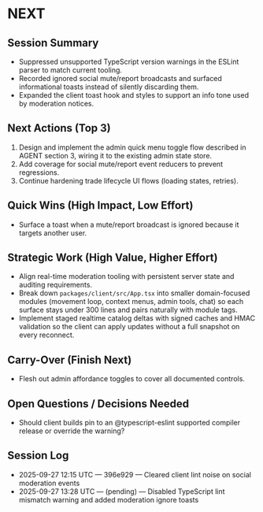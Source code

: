 # NEXT

<!-- This file is the single source of truth for what happens next.
     Keep bullets short. Update at the end of every session. -->

## Session Summary
- Suppressed unsupported TypeScript version warnings in the ESLint parser to match current tooling.
- Recorded ignored social mute/report broadcasts and surfaced informational toasts instead of silently discarding them.
- Expanded the client toast hook and styles to support an info tone used by moderation notices.

## Next Actions (Top 3)
1. Design and implement the admin quick menu toggle flow described in AGENT section 3, wiring it to the existing admin state store.
2. Add coverage for social mute/report event reducers to prevent regressions.
3. Continue hardening trade lifecycle UI flows (loading states, retries).

## Quick Wins (High Impact, Low Effort)
- Surface a toast when a mute/report broadcast is ignored because it targets another user.

## Strategic Work (High Value, Higher Effort)
- Align real-time moderation tooling with persistent server state and auditing requirements.
- Break down `packages/client/src/App.tsx` into smaller domain-focused modules (movement loop, context menus, admin tools, chat) so each surface stays under 300 lines and pairs naturally with module tags.
- Implement staged realtime catalog deltas with signed caches and HMAC validation so the client can apply updates without a full snapshot on every reconnect.

## Carry-Over (Finish Next)
- Flesh out admin affordance toggles to cover all documented controls.

## Open Questions / Decisions Needed
- Should client builds pin to an @typescript-eslint supported compiler release or override the warning?

## Session Log
- 2025-09-27 12:15 UTC — 396e929 — Cleared client lint noise on social moderation events
- 2025-09-27 13:28 UTC — (pending) — Disabled TypeScript lint mismatch warning and added moderation ignore toasts
